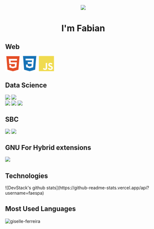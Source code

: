 <p align="center">
<img src="https://cdn.jsdelivr.net/gh/devicons/devicon/icons/github/github-original.svg" width="100"/>
</p>

<h1 align="center">I'm Fabian</h1>

## Web
<p align="left">
  <img src="https://raw.githubusercontent.com/devicons/devicon/master/icons/html5/html5-plain.svg" width="50">
  <img src="https://raw.githubusercontent.com/devicons/devicon/master/icons/css3/css3-plain.svg" width="50">
  <img src="https://raw.githubusercontent.com/devicons/devicon/master/icons/javascript/javascript-plain.svg" width="50">
</p>

## Data Science
<p align="left">
  <img src="https://cdn.jsdelivr.net/gh/devicons/devicon/icons/r/r-original.svg" width="50">
  <img src="https://cdn.jsdelivr.net/gh/devicons/devicon/icons/matlab/matlab-original.svg" width="50">
<br>                                                                                                    
  <img src="https://cdn.jsdelivr.net/gh/devicons/devicon/icons/python/python-original.svg" width="50"> 
  <img src="https://cdn.jsdelivr.net/gh/devicons/devicon/icons/numpy/numpy-original-wordmark.svg" width="50">
  <img src="https://cdn.jsdelivr.net/gh/devicons/devicon/icons/pandas/pandas-original-wordmark.svg" width="50">    
  
## SBC
<p align="left">
  <img src="https://cdn.jsdelivr.net/gh/devicons/devicon/icons/arduino/arduino-original-wordmark.svg" width="50">
  <img src="https://cdn.jsdelivr.net/gh/devicons/devicon/icons/raspberrypi/raspberrypi-original.svg" width="50">
</p>  
  
## GNU For Hybrid extensions 
<p>
  <img src="https://upload.wikimedia.org/wikipedia/commons/0/01/Gnu-head-30-years-anniversary.svg" width="70">
</p>  

## Technologies
<p>
![DevStack's github stats](https://github-readme-stats.vercel.app/api?username=faespa)
</p>

## Most Used Languages

<p><img align="center" src="https://github-readme-stats.vercel.app/api/top-langs?username=faespa&show_icons=true&locale=en&layout=compact&title_color=fff&text_color=f8f8f2&hide=java&bg_color=171c24" alt="giselle-ferreira" />
</p>
<br>
